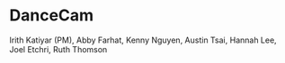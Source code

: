 # DanceCam

Irith Katiyar (PM), Abby Farhat, Kenny Nguyen, Austin Tsai, Hannah Lee, Joel Etchri, Ruth Thomson
